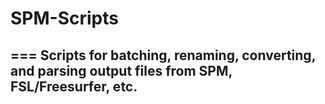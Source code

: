 # SPM-Scripts
===
Scripts for batching, renaming, converting, and parsing output files from SPM, FSL/Freesurfer, etc.
----
